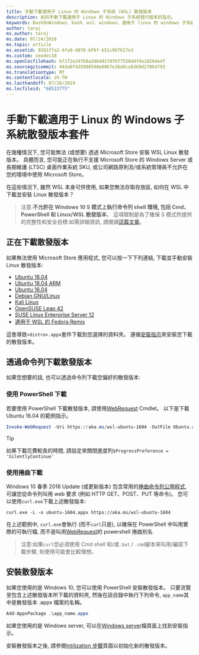 ```yaml
---
title: 手動下載適用于 Linux 的 Windows 子系統 (WSL) 散發版本
description: 如何手動下載適用于 Linux 的 Windows 子系統發行版本的指示。
keywords: BashOnWindows、bash、wsl、windows、適用于 linux 的 windows 子系統、WSL、windows 子系統、散發版本、ubuntu、openSUSE、SLES、debian、kali
author: taraj
ms.author: taraj
ms.date: 07/24/2018
ms.topic: article
ms.assetid: 9281ffa2-4fa9-4078-bf6f-b51c967617e3
ms.custom: seodec18
ms.openlocfilehash: bf2f2e24fb8a2db49270fb77558d4fda1828dedf
ms.sourcegitcommit: 44da0f435986598e6067e36ddca9369d27064793
ms.translationtype: MT
ms.contentlocale: zh-TW
ms.lasthandoff: 07/26/2019
ms.locfileid: "68523775"
---
```

# <a name="manually-download-windows-subsystem-for-linux-distro-packages"></a>手動下載適用于 Linux 的 Windows 子系統散發版本套件

在幾種情況下, 您可能無法 (或想要) 透過 Microsoft Store 安裝 WSL Linux 散發版本。 具體而言, 您可能正在執行不支援 Microsoft Store 的 Windows Server 或長期維護 (LTSC) 桌面作業系統 SKU, 或公司網路原則及/或系統管理員不允許在您的環境中使用 Microsoft Store。

在這些情況下, 雖然 WSL 本身可供使用, 如果您無法存取存放區, 如何在 WSL 中下載並安裝 Linux 散發版本？

> 注意:**不允許在 Windows 10 S 模式上執行命令列 shell 環境, 包括 Cmd、PowerShell 和 Linux/WSL 散發版本**。 這項限制是為了確保 S 模式所提供的完整性和安全目標:如需詳細資訊, 請閱讀[這篇文章](https://blogs.msdn.microsoft.com/commandline/2017/05/18/will-linux-distros-run-on-windows-10-s/)。

## <a name="downloading-distros"></a>正在下載散發版本

如果無法使用 Microsoft Store 應用程式, 您可以按一下下列連結, 下載並手動安裝 Linux 散發版本:
* [Ubuntu 18.04](https://aka.ms/wsl-ubuntu-1804)
* [Ubuntu 18.04 ARM](https://aka.ms/wsl-ubuntu-1804-arm)
* [Ubuntu 16.04](https://aka.ms/wsl-ubuntu-1604)
* [Debian GNU/Linux](https://aka.ms/wsl-debian-gnulinux)
* [Kali Linux](https://aka.ms/wsl-kali-linux)
* [OpenSUSE Leap 42](https://aka.ms/wsl-opensuse-42)
* [SUSE Linux Enterprise Server 12](https://aka.ms/wsl-sles-12)
* [適用于 WSL 的 Fedora Remix](https://github.com/WhitewaterFoundry/WSLFedoraRemix/releases/)

這會導致`<distro>.appx`套件下載到您選擇的資料夾。 遵循[安裝指示](#Installing-your-distro)來安裝您下載的散發版本。

## <a name="downloading-distros-via-the-command-line"></a>透過命令列下載散發版本
如果您想要的話, 也可以透過命令列下載您偏好的散發版本:

 ### <a name="download-using-powershell"></a>使用 PowerShell 下載
 若要使用 PowerShell 下載散發版本, 請使用[WebRequest](https://msdn.microsoft.com/powershell/reference/5.1/microsoft.powershell.utility/invoke-webrequest) Cmdlet。 以下是下載 Ubuntu 16.04 的範例指示。

```powershell
Invoke-WebRequest -Uri https://aka.ms/wsl-ubuntu-1604 -OutFile Ubuntu.appx -UseBasicParsing
```

> [!TIP]
> 如果下載花費較長的時間, 請設定來關閉進度列`$ProgressPreference = 'SilentlyContinue'`

### <a name="download-using-curl"></a>使用捲曲下載
Windows 10 春季 2018 Update (或更新版本) 包含常用的[捲曲命令列公用程式](https://curl.haxx.se/), 可讓您從命令列叫用 web 要求 (例如 HTTP GET、POST、PUT 等命令)。 您可以使用`curl.exe`下載上述散發版本:

```console
curl.exe -L -o ubuntu-1604.appx https://aka.ms/wsl-ubuntu-1604
```

在上述範例中, `curl.exe`會執行 (而不`curl`只是), 以確保在 PowerShell 中叫用實際的可執行檔, 而不是叫用[WebRequest](https://docs.microsoft.com/en-us/powershell/module/microsoft.powershell.utility/invoke-webrequest?view=powershell-6)的 powershell 捲曲別名

> 注意:如果`curl`您必須使用 Cmd shell 和/或`.bat`  /  `.cmd`腳本來叫用/編寫下載步驟, 則使用可能會比較理想。

## <a name="installing-your-distro"></a>安裝散發版本
如果您使用的是 Windows 10, 您可以使用 PowerShell 安裝散發版本。 只要流覽至包含上述散發版本所下載的資料夾, 然後在該目錄中執行下列命令, `app_name`其中是散發版本 .appx 檔案的名稱。  
```Powershell
Add-AppxPackage .\app_name.appx
```

如果您使用的是 Windows server, 可以在[Windows server](install-on-server.md)檔頁面上找到安裝指示。

安裝散發版本之後, 請參閱[Intilization 步驟](initialize-distro.md)頁面以初始化新的散發版本。
